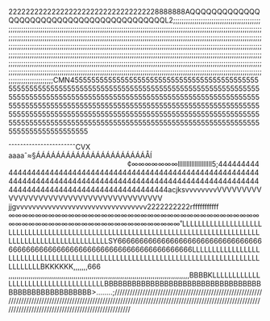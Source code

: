22222222222222222222222222222222228888888AQQQQQQQQQQQQQQQQQQQQQQQQQQQQQQQQQQQQQQQQQQL2;;;;;;;;;;;;;;;;;;;;;;;;;;;;;;;;;;;;;;;;;;;;;;;;;;;;;;;;;;;;;;;;;;;;;;;;;;;;;;;;;;;;;;;;;;;;;;;;;;;;;;;;;;;;;;;;;;;;;;;;;;;;;;;;;;;;;;;;;;;;;;;;;;;;;;;;;;;;;;;;;;;;;;;;;;;;;;;;;;;;;;;;;;;;;;;;;;;;;;;;;;;;;;;;;;;;;;;;;;;;;;;;;;;;;;;;;;;;;;;;;;;;;;;;;;;;;;;;;;;;;;;;;;;;;;;;;;;;;;;;;;;;;;;;;;;;;;;;;;;;;;;;;;;;;;;;;;;;;;;;;;;;;;;;;;;;;;;;;;;;;;;;;;;;;;;;;;;;;;;;;;;;;;;;;;;;;;;;;;;;;;;;;;;;;;;;;;;;;;;;;;;;;;;;;;;;;;;;;;;;;;;;;;;;;;;;;;;;;;;;;;;;;;;;;;;;;;;;;;;;;;;;;;;;;;;;;;;;;;;;;;;;;;;;;;;;;;;;;;;;;;;;;;;;;;;;;;;;;;;;;;;;;;;;;;;;;;;;;;;;;;;;;;;;;;;;;;;;;;;;;;;;;;;;;;;;;;;;;;;;;;;;;;;;;;;;;;;;;;;;;;;;;;;;;;;;;;;;;;;;;;;;;;;;;;;;;;;;;;;;;;;;;;;;;;;;;;;;;;;;;;;;;;;;;;;;;;;;;;;;;;;;;;;;;;;;;;;;;;;;;;;;;;;;;;;;;;;;;;;;;;;;;;;;;;;;;;;;;;;;;;;;;;;;;;;;;;;;;;;;;;;;;;;;;;;;;;;;CMN4555555555555555555555555555555555555555555555555555555555555555555555555555555555555555555555555555555555555555555555555555555555555555555555555555555555555555555555555555555555555555555555555555555555555555555555555555555555555555555555555555555555555555555555555555555555555555555555555555555555555555555555555555555555555555555555555555555555555555555555555555












































 ˆˆˆˆˆˆˆˆˆˆˆˆˆˆˆˆˆˆˆˆˆˆˆCVX  aaaaˆ≈§ÁÁÁÁÁÁÁÁÁÁÁÁÁÁÁÁÁÁÁÁÁÁÅÍ                                                                                                                   ¢∞∞∞∞∞∞∞llllllllllllllllllll5;4444444444444444444444444444444444444444444444444444444444444444444444444444444444444444444444444444444444444444444444444444444444444444444444444444444444acjksvvvvvvvvVVVVVVVVVVVVVVVVVVVVVVVVVVVVVVVVVVVVVVVV         jjgvvvvvvvvvvvvvvvvvvvvvvvvvvvvvvvvv2222222222rfffffffffff                                                                                                                                                                                                                                                                                                         ∞∞∞∞∞∞∞∞∞∞∞∞∞∞∞∞∞∞∞∞∞∞∞∞∞∞∞∞∞∞∞∞∞∞∞∞∞∞∞∞∞∞∞∞∞∞∞∞∞∞∞∞∞∞∞∞∞∞∞∞∞∞∞∞˚LLLLLLLLLLLLLLLLLLLLLLLLLLLLLLLLLLLLLLLLLLLLLLLLLLLLLLLLLLLLLLLLLLLLLLLLLLLLLLLLLLLLLLLLLLLLLLLLLLLLLLLLLLLLSY666666666666666666666666666666666666666666666666666666666666666666666666666LLLLLLLLLLLLLLLLLLLLLLLLLLLLLLLLLLLLLLLLLLLLLLLLLLLLLLLLLLLLLLLLLLLLLLLLLLLLLLLLLLLLLLLLBKKKKKK,,,,,,,666 ,,,,,,,,,,,,,,,,,,,,,,,,,,,,,,,,,,,,,,,,,,,,,,,,,,,,,,,,,,,,,,,,,,,,,,,,,,,,,,,,,,,,,,,,,BBBBKLLLLLLLLLLLLLLLLLLLLLLLLLLLLLLLLLLLLBBBBBBBBBBBBBBBBBBBBBBBBBBBBBBBBBBBBBBBBBBBBBBBBBBBB>........;/////////////////////////////////////////////////////////////////////////////////////////////////////////////////////////////////////////////////////////////////////////////////////////////////////////////